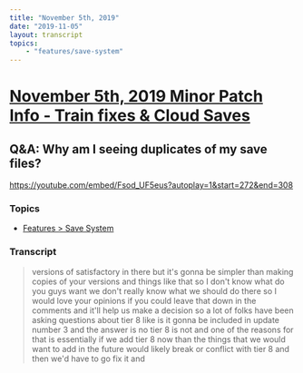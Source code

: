 ```yaml
---
title: "November 5th, 2019"
date: "2019-11-05"
layout: transcript
topics: 
    - "features/save-system"
---
```

# [November 5th, 2019 Minor Patch Info - Train fixes & Cloud Saves](../2019-11-05.md)
## Q&A: Why am I seeing duplicates of my save files?
https://youtube.com/embed/Fsod_UF5eus?autoplay=1&start=272&end=308
### Topics
* [Features > Save System](../topics/features/save-system.md)

### Transcript

> versions of satisfactory in there but
> it's gonna be simpler than making copies
> of your versions and things like that so
> I don't know what do you guys want we
> don't really know what we should do
> there so I would love your opinions if
> you could leave that down in the
> comments and it'll help us make a
> decision so a lot of folks have been
> asking questions about tier 8 like is it
> gonna be included in update number 3 and
> the answer is no tier 8 is not and one
> of the reasons for that is essentially
> if we add tier 8 now than the things
> that we would want to add in the future
> would likely break or conflict with tier
> 8 and then we'd have to go fix it and
